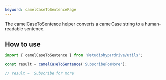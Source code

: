 ```yaml
---
keyword: camelCaseToSentencePage
---
```


The camelCaseToSentence helper converts a camelCase string to a human-readable sentence.

## How to use

```typescript
import { camelCaseToSentence } from '@studiohyperdrive/utils';

const result = camelCaseToSentence('SubscribeForMore');

// result = 'Subscribe for more'
```
